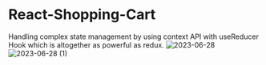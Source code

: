# React-Shopping-Cart
Handling complex state management by using context API with useReducer Hook which is altogether as powerful as redux.
![2023-06-28](https://github.com/Aman-137/React-Shopping-Cart/assets/86460934/99a71ce7-d886-428b-baec-e6c6ff777261)
![2023-06-28 (1)](https://github.com/Aman-137/React-Shopping-Cart/assets/86460934/993693d4-6ac1-49c4-b3ff-190b8fd5ca43)
